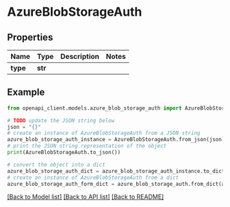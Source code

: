 # AzureBlobStorageAuth


## Properties

Name | Type | Description | Notes
------------ | ------------- | ------------- | -------------
**type** | **str** |  | 

## Example

```python
from openapi_client.models.azure_blob_storage_auth import AzureBlobStorageAuth

# TODO update the JSON string below
json = "{}"
# create an instance of AzureBlobStorageAuth from a JSON string
azure_blob_storage_auth_instance = AzureBlobStorageAuth.from_json(json)
# print the JSON string representation of the object
print(AzureBlobStorageAuth.to_json())

# convert the object into a dict
azure_blob_storage_auth_dict = azure_blob_storage_auth_instance.to_dict()
# create an instance of AzureBlobStorageAuth from a dict
azure_blob_storage_auth_form_dict = azure_blob_storage_auth.from_dict(azure_blob_storage_auth_dict)
```
[[Back to Model list]](../README.md#documentation-for-models) [[Back to API list]](../README.md#documentation-for-api-endpoints) [[Back to README]](../README.md)


